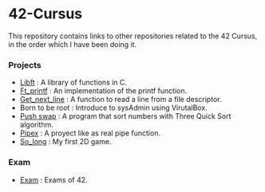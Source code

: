 # 42-Cursus

This repository contains links to other repositories related to the 42 Cursus, in the order which I have been doing it.

 <h3>Projects</h3>

- [Libft](https://github.com/jortiz-m/libft) : A library of functions in C.
- [Ft_printf](https://github.com/jortiz-m/Printf) : An implementation of the printf function.
- [Get_next_line](https://github.com/jortiz-m/get_next_line) : A function to read a line from a file descriptor.
- Born to be root : Introduce to sysAdmin using VirutalBox.
- [Push swap](https://github.com/jortiz-m/Get_next_line) : A program that sort numbers with Three Quick Sort algorithm.
- [Pipex](https://github.com/jortiz-m/pipex) : A proyect like as real pipe function.
- [So_long](https://github.com/jortiz-m/So_long) : My first 2D game.

<h3>Exam</h3>

- [Exam](https://github.com/jortiz-m/42-exam) : Exams of 42.
